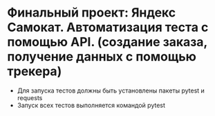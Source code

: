 ﻿# Финальный проект: Яндекс Самокат. Автоматизация теста с помощью API. (создание заказа, получение данных с помощью трекера)
- Для запуска тестов должны быть установлены пакеты pytest и requests
- Запуск всех тестов выполняется командой pytest